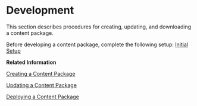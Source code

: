 <!-- loio09b5876250ee4b708410f3008347a01a -->

# Development

This section describes procedures for creating, updating, and downloading a content package.

Before developing a content package, complete the following setup: [Initial Setup](../10-Setup/initial-setup-87a6a5e.md)

**Related Information**  


[Creating a Content Package](creating-a-content-package-9027b86.md "Create a content package using SAP Business Application Studio.")

[Updating a Content Package](updating-a-content-package-de85e4f.md "Update a content package using SAP Business Application Studio.")

[Deploying a Content Package](deploying-a-content-package-5556cbf.md "Deploy a content package using SAP Business Application Studio.")

